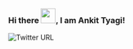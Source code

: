 ### Hi there <img src="https://raw.githubusercontent.com/MartinHeinz/MartinHeinz/master/wave.gif" width="30px">, I am Ankit Tyagi!
![Twitter URL](https://img.shields.io/twitter/url?style=social&url=https%3A%2F%2Ftwitter.com%2Fhome)
<!--
**ankittyagi206/ankittyagi206** is a ✨ _special_ ✨ repository because its `README.md` (this file) appears on your GitHub profile.

Here are some ideas to get you started:

- 🔭 I’m currently working on ...
- 🌱 I’m currently learning ...
- 👯 I’m looking to collaborate on ...
- 🤔 I’m looking for help with ...
- 💬 Ask me about ...
- 📫 How to reach me: ...
- 😄 Pronouns: ...
- ⚡ Fun fact: ...
-->
